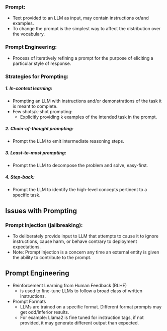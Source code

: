 
### Prompt:

- Text provided to an LLM as input, may contain instructions or/and examples.
- To change the prompt is the simplest way to affect the distribution over the vocabulary.

### Prompt Engineering:

- Process of iteratively refining a prompt for the purpose of eliciting a particular style of response.

### Strategies for Prompting:

##### 1. In-context learning:
  - Prompting an LLM with instructions and/or demonstrations of the task it is meant to complete.
  - Few shots/k-shot prompting:
	  - Explicitly providing k examples of the intended task in the prompt.
##### 2. Chain-of-thought prompting:
  - Prompt the LLM to emit intermediate reasoning steps.
##### 3. Least-to-most prompting:
  - Prompt the LLM to decompose the problem and solve, easy-first.
##### 4. Step-back:
  - Prompt the LLM to identify the high-level concepts pertinent to a specific task.

## Issues with Prompting

### Prompt Injection (jailbreaking):

- To deliberately provide input to LLM that attempts to cause it to ignore instructions, cause harm, or behave contrary to deployment expectations.
- Note: Prompt Injection is a concern any time an external entity is given the ability to contribute to the prompt.





## Prompt Engineering
- Reinforcement Learning from Human Feedback (RLHF)
	- is used to fine-tune LLMs to follow a broad class of written instructions.
- Prompt Formats
	- LLMs are trained on a specific format. Different format prompts may get odd/inferior results.
	- For example: Llama2 is fine tuned for instruction tags, if not provided, it may generate different output than expected.